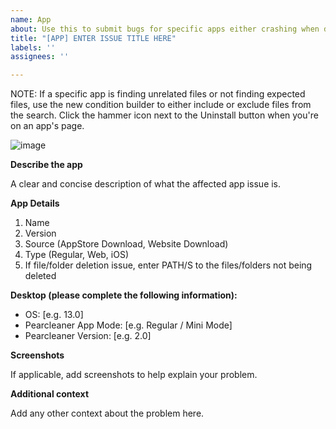 ```yaml
---
name: App
about: Use this to submit bugs for specific apps either crashing when deleting, not showing up in the app list, files/folders not being deleted or unrelated files from other apps being found
title: "[APP] ENTER ISSUE TITLE HERE"
labels: ''
assignees: ''

---
```


NOTE: If a specific app is finding unrelated files or not finding expected files, use the new condition builder to either include or exclude files from the search. Click the hammer icon next to the Uninstall button when you're on an app's page.

![image](https://github.com/alienator88/Pearcleaner/assets/6263626/7a594a1a-d098-4d15-b103-7abe49b18610)


**Describe the app**

A clear and concise description of what the affected app issue is.

**App Details**
1. Name
2. Version
3. Source (AppStore Download, Website Download)
4. Type (Regular, Web, iOS)
5. If file/folder deletion issue, enter PATH/S to the files/folders not being deleted

**Desktop (please complete the following information):**
 - OS: [e.g. 13.0]
 - Pearcleaner App Mode: [e.g. Regular / Mini Mode]
 - Pearcleaner Version: [e.g. 2.0]

**Screenshots**

If applicable, add screenshots to help explain your problem.

**Additional context**

Add any other context about the problem here.
